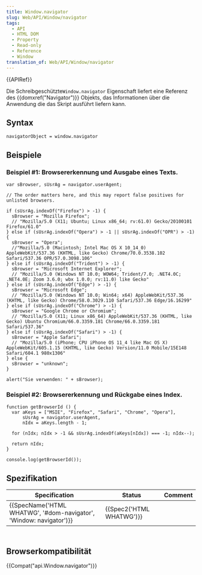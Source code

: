 ```yaml
---
title: Window.navigator
slug: Web/API/Window/navigator
tags:
  - API
  - HTML DOM
  - Property
  - Read-only
  - Reference
  - Window
translation_of: Web/API/Window/navigator
---
```

{{APIRef}}

Die Schreibgeschützte`Window.navigator` Eigenschaft liefert eine Referenz des {{domxref("Navigator")}} Objekts, das Informationen über die Anwendung die das Skript ausführt liefern kann.

## Syntax

    navigatorObject = window.navigator

## Beispiele

### Beispiel #1: Browsererkennung und Ausgabe eines Texts.

    var sBrowser, sUsrAg = navigator.userAgent;

    // The order matters here, and this may report false positives for unlisted browsers.

    if (sUsrAg.indexOf("Firefox") > -1) {
      sBrowser = "Mozilla Firefox";
      // "Mozilla/5.0 (X11; Ubuntu; Linux x86_64; rv:61.0) Gecko/20100101 Firefox/61.0"
    } else if (sUsrAg.indexOf("Opera") > -1 || sUsrAg.indexOf("OPR") > -1) {
      sBrowser = "Opera";
      //"Mozilla/5.0 (Macintosh; Intel Mac OS X 10_14_0) AppleWebKit/537.36 (KHTML, like Gecko) Chrome/70.0.3538.102 Safari/537.36 OPR/57.0.3098.106"
    } else if (sUsrAg.indexOf("Trident") > -1) {
      sBrowser = "Microsoft Internet Explorer";
      // "Mozilla/5.0 (Windows NT 10.0; WOW64; Trident/7.0; .NET4.0C; .NET4.0E; Zoom 3.6.0; wbx 1.0.0; rv:11.0) like Gecko"
    } else if (sUsrAg.indexOf("Edge") > -1) {
      sBrowser = "Microsoft Edge";
      // "Mozilla/5.0 (Windows NT 10.0; Win64; x64) AppleWebKit/537.36 (KHTML, like Gecko) Chrome/58.0.3029.110 Safari/537.36 Edge/16.16299"
    } else if (sUsrAg.indexOf("Chrome") > -1) {
      sBrowser = "Google Chrome or Chromium";
      // "Mozilla/5.0 (X11; Linux x86_64) AppleWebKit/537.36 (KHTML, like Gecko) Ubuntu Chromium/66.0.3359.181 Chrome/66.0.3359.181 Safari/537.36"
    } else if (sUsrAg.indexOf("Safari") > -1) {
      sBrowser = "Apple Safari";
      // "Mozilla/5.0 (iPhone; CPU iPhone OS 11_4 like Mac OS X) AppleWebKit/605.1.15 (KHTML, like Gecko) Version/11.0 Mobile/15E148 Safari/604.1 980x1306"
    } else {
      sBrowser = "unknown";
    }

    alert("Sie verwenden: " + sBrowser);

### Beispiel #2: Browsererkennung und Rückgabe eines Index.

    function getBrowserId () {
      var aKeys = ["MSIE", "Firefox", "Safari", "Chrome", "Opera"],
          sUsrAg = navigator.userAgent,
          nIdx = aKeys.length - 1;

      for (nIdx; nIdx > -1 && sUsrAg.indexOf(aKeys[nIdx]) === -1; nIdx--);

      return nIdx;
    }

    console.log(getBrowserId());

## Spezifikation

| Specification                                                                            | Status                           | Comment |
| ---------------------------------------------------------------------------------------- | -------------------------------- | ------- |
| {{SpecName('HTML WHATWG', '#dom-navigator', 'Window: navigator')}} | {{Spec2('HTML WHATWG')}} |         |

## <br>Browserkompatibilität

{{Compat("api.Window.navigator")}}
